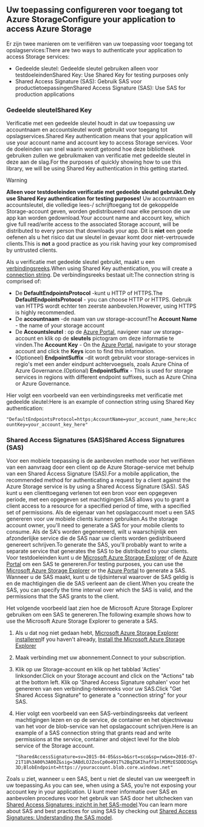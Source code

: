 ## <a name="configure-your-application-to-access-azure-storage"></a><span data-ttu-id="d107d-101">Uw toepassing configureren voor toegang tot Azure Storage</span><span class="sxs-lookup"><span data-stu-id="d107d-101">Configure your application to access Azure Storage</span></span>
<span data-ttu-id="d107d-102">Er zijn twee manieren om te verifiëren van uw toepassing voor toegang tot opslagservices:</span><span class="sxs-lookup"><span data-stu-id="d107d-102">There are two ways to authenticate your application to access Storage services:</span></span>

* <span data-ttu-id="d107d-103">Gedeelde sleutel: Gedeelde sleutel gebruiken alleen voor testdoeleinden</span><span class="sxs-lookup"><span data-stu-id="d107d-103">Shared Key: Use Shared Key for testing purposes only</span></span>
* <span data-ttu-id="d107d-104">Shared Access Signature (SAS): Gebruik SAS voor productietoepassingen</span><span class="sxs-lookup"><span data-stu-id="d107d-104">Shared Access Signature (SAS): Use SAS for production applications</span></span>

### <a name="shared-key"></a><span data-ttu-id="d107d-105">Gedeelde sleutel</span><span class="sxs-lookup"><span data-stu-id="d107d-105">Shared Key</span></span>
<span data-ttu-id="d107d-106">Verificatie met een gedeelde sleutel houdt in dat uw toepassing uw accountnaam en accountsleutel wordt gebruikt voor toegang tot opslagservices.</span><span class="sxs-lookup"><span data-stu-id="d107d-106">Shared Key authentication means that your application will use your account name and account key to access Storage services.</span></span> <span data-ttu-id="d107d-107">Voor de doeleinden van snel waarin wordt getoond hoe deze bibliotheek gebruiken zullen we gebruikmaken van verificatie met gedeelde sleutel in deze aan de slag.</span><span class="sxs-lookup"><span data-stu-id="d107d-107">For the purposes of quickly showing how to use this library, we will be using Shared Key authentication in this getting started.</span></span>

> [!WARNING] 
> <span data-ttu-id="d107d-108">**Alleen voor testdoeleinden verificatie met gedeelde sleutel gebruikt.**</span><span class="sxs-lookup"><span data-stu-id="d107d-108">**Only use Shared Key authentication for testing purposes!**</span></span> <span data-ttu-id="d107d-109">Uw accountnaam en accountsleutel, die volledige lees-/ schrijftoegang tot de gekoppelde Storage-account geven, worden gedistribueerd naar elke persoon die uw app kan worden gedownload.</span><span class="sxs-lookup"><span data-stu-id="d107d-109">Your account name and account key, which give full read/write access to the associated Storage account, will be distributed to every person that downloads your app.</span></span> <span data-ttu-id="d107d-110">Dit is **niet** een goede oefenen als u het risico dat uw sleutel in gevaar komt door niet-vertrouwde clients.</span><span class="sxs-lookup"><span data-stu-id="d107d-110">This is **not** a good practice as you risk having your key compromised by untrusted clients.</span></span>
> 
> 

<span data-ttu-id="d107d-111">Als u verificatie met gedeelde sleutel gebruikt, maakt u een [verbindingsreeks](../articles/storage/common/storage-configure-connection-string.md).</span><span class="sxs-lookup"><span data-stu-id="d107d-111">When using Shared Key authentication, you will create a [connection string](../articles/storage/common/storage-configure-connection-string.md).</span></span> <span data-ttu-id="d107d-112">De verbindingsreeks bestaat uit:</span><span class="sxs-lookup"><span data-stu-id="d107d-112">The connection string is comprised of:</span></span>  

* <span data-ttu-id="d107d-113">De **DefaultEndpointsProtocol** -kunt u HTTP of HTTPS.</span><span class="sxs-lookup"><span data-stu-id="d107d-113">The **DefaultEndpointsProtocol** - you can choose HTTP or HTTPS.</span></span> <span data-ttu-id="d107d-114">Gebruik van HTTPS wordt echter ten zeerste aanbevolen.</span><span class="sxs-lookup"><span data-stu-id="d107d-114">However, using HTTPS is highly recommended.</span></span>
* <span data-ttu-id="d107d-115">De **accountnaam** -de naam van uw storage-account</span><span class="sxs-lookup"><span data-stu-id="d107d-115">The **Account Name** - the name of your storage account</span></span>
* <span data-ttu-id="d107d-116">De **Accountsleutel** : op de [Azure Portal](https://portal.azure.com), navigeer naar uw storage-account en klik op de **sleutels** pictogram om deze informatie te vinden.</span><span class="sxs-lookup"><span data-stu-id="d107d-116">The **Account Key** - On the [Azure Portal](https://portal.azure.com), navigate to your storage account and click the **Keys** icon to find this information.</span></span>
* <span data-ttu-id="d107d-117">(Optioneel) **EndpointSuffix** -dit wordt gebruikt voor storage-services in regio's met een ander eindpunt achtervoegsels, zoals Azure China of Azure Governance.</span><span class="sxs-lookup"><span data-stu-id="d107d-117">(Optional) **EndpointSuffix** - This is used for storage services in regions with different endpoint suffixes, such as Azure China or Azure Governance.</span></span>

<span data-ttu-id="d107d-118">Hier volgt een voorbeeld van een verbindingsreeks met verificatie met gedeelde sleutel:</span><span class="sxs-lookup"><span data-stu-id="d107d-118">Here is an example of connection string using Shared Key authentication:</span></span>

`"DefaultEndpointsProtocol=https;AccountName=your_account_name_here;AccountKey=your_account_key_here"`

### <a name="shared-access-signatures-sas"></a><span data-ttu-id="d107d-119">Shared Access Signatures (SAS)</span><span class="sxs-lookup"><span data-stu-id="d107d-119">Shared Access Signatures (SAS)</span></span>
<span data-ttu-id="d107d-120">Voor een mobiele toepassing is de aanbevolen methode voor het verifiëren van een aanvraag door een client op de Azure Storage-service met behulp van een Shared Access Signature (SAS).</span><span class="sxs-lookup"><span data-stu-id="d107d-120">For a mobile application, the recommended method for authenticating a request by a client against the Azure Storage service is by using a Shared Access Signature (SAS).</span></span> <span data-ttu-id="d107d-121">SAS kunt u een clienttoegang verlenen tot een bron voor een opgegeven periode, met een opgegeven set machtigingen.</span><span class="sxs-lookup"><span data-stu-id="d107d-121">SAS allows you to grant a client access to a resource for a specified period of time, with a specified set of permissions.</span></span>
<span data-ttu-id="d107d-122">Als de eigenaar van het opslagaccount moet u een SAS genereren voor uw mobiele clients kunnen gebruiken.</span><span class="sxs-lookup"><span data-stu-id="d107d-122">As the storage account owner, you'll need to generate a SAS for your mobile clients to consume.</span></span> <span data-ttu-id="d107d-123">Als de SA's worden gegenereerd, wilt u waarschijnlijk een afzonderlijke service die de SAS naar uw clients worden gedistribueerd genereert schrijven.</span><span class="sxs-lookup"><span data-stu-id="d107d-123">To generate the SAS, you'll probably want to write a separate service that generates the SAS to be distributed to your clients.</span></span> <span data-ttu-id="d107d-124">Voor testdoeleinden kunt u de [Microsoft Azure Storage Explorer](http://storageexplorer.com) of de [Azure Portal](https://portal.azure.com) om een SAS te genereren.</span><span class="sxs-lookup"><span data-stu-id="d107d-124">For testing purposes, you can use the [Microsoft Azure Storage Explorer](http://storageexplorer.com) or the [Azure Portal](https://portal.azure.com) to generate a SAS.</span></span> <span data-ttu-id="d107d-125">Wanneer u de SAS maakt, kunt u de tijdsinterval waarover de SAS geldig is en de machtigingen die de SAS verleent aan de client.</span><span class="sxs-lookup"><span data-stu-id="d107d-125">When you create the SAS, you can specify the time interval over which the SAS is valid, and the permissions that the SAS grants to the client.</span></span>

<span data-ttu-id="d107d-126">Het volgende voorbeeld laat zien hoe de Microsoft Azure Storage Explorer gebruiken om een SAS te genereren.</span><span class="sxs-lookup"><span data-stu-id="d107d-126">The following example shows how to use the Microsoft Azure Storage Explorer to generate a SAS.</span></span>

1. <span data-ttu-id="d107d-127">Als u dat nog niet gedaan hebt, [Microsoft Azure Storage Explorer installeren](http://storageexplorer.com)</span><span class="sxs-lookup"><span data-stu-id="d107d-127">If you haven't already, [Install the Microsoft Azure Storage Explorer](http://storageexplorer.com)</span></span>
2. <span data-ttu-id="d107d-128">Maak verbinding met uw abonnement.</span><span class="sxs-lookup"><span data-stu-id="d107d-128">Connect to your subscription.</span></span>
3. <span data-ttu-id="d107d-129">Klik op uw Storage-account en klik op het tabblad 'Acties' linksonder.</span><span class="sxs-lookup"><span data-stu-id="d107d-129">Click on your Storage account and click on the "Actions" tab at the bottom left.</span></span> <span data-ttu-id="d107d-130">Klik op 'Shared Access Signature ophalen' voor het genereren van een verbinding-tekenreeks voor uw SAS.</span><span class="sxs-lookup"><span data-stu-id="d107d-130">Click "Get Shared Access Signature" to generate a "connection string" for your SAS.</span></span>
4. <span data-ttu-id="d107d-131">Hier volgt een voorbeeld van een SAS-verbindingsreeks dat verleent machtigingen lezen en op de service, de container en het objectniveau van het voor de blob-service van het opslagaccount schrijven.</span><span class="sxs-lookup"><span data-stu-id="d107d-131">Here is an example of a SAS connection string that grants read and write permissions at the service, container and object level for the blob service of the Storage account.</span></span>
   
   `"SharedAccessSignature=sv=2015-04-05&ss=b&srt=sco&sp=rw&se=2016-07-21T18%3A00%3A00Z&sig=3ABdLOJZosCp0o491T%2BqZGKIhafF1nlM3MzESDDD3Gg%3D;BlobEndpoint=https://youraccount.blob.core.windows.net"`

<span data-ttu-id="d107d-132">Zoals u ziet, wanneer u een SAS, bent u niet de sleutel van uw weergeeft in uw toepassing.</span><span class="sxs-lookup"><span data-stu-id="d107d-132">As you can see, when using a SAS, you’re not exposing your account key in your application.</span></span> <span data-ttu-id="d107d-133">U kunt meer informatie over SAS en aanbevolen procedures voor het gebruik van SAS door het uitchecken van [Shared Access Signatures: inzicht in het SAS-model](../articles/storage/common/storage-dotnet-shared-access-signature-part-1.md).</span><span class="sxs-lookup"><span data-stu-id="d107d-133">You can learn more about SAS and best practices for using SAS by checking out [Shared Access Signatures: Understanding the SAS model](../articles/storage/common/storage-dotnet-shared-access-signature-part-1.md).</span></span>

